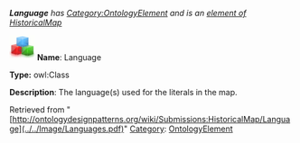 ___Language__ has [Category:OntologyElement](../../Category/OntologyElement "Category:OntologyElement") and is an [element of](../../Property/ElementOf "Property:ElementOf") [HistoricalMap](../../Submissions/HistoricalMap "Submissions:HistoricalMap")_


  




[![Class](../../images/thumb/2/27/Class.gif/45px-Class.gif)](../../Image/Class.gif "Class")
__Name__: Language 


__Type:__ owl:Class 


__Description__: The language(s) used for the literals in the map. 





Retrieved from "[http://ontologydesignpatterns.org/wiki/Submissions:HistoricalMap/Language](../../Image/Languages.pdf)"
 [Category](http://ontologydesignpatterns.org/wiki/Special:Categories "Special:Categories"): [OntologyElement](../../Category/OntologyElement "Category:OntologyElement")